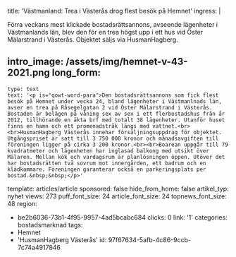 title: 'Västmanland: Trea i Västerås drog flest besök på Hemnet'
ingress: |
  <p>Förra veckans mest klickade bostadsrättsannons, avseende lägenheter i Västmanlands län, blev den för en trea högst upp i ett hus vid Öster Mälarstrand i Västerås. Objektet säljs via HusmanHagberg.
  </p>
  
intro_image: /assets/img/hemnet-v-43-2021.png
long_form:
  -
    type: text
    text: '<p is="qowt-word-para">Den bostadsrättsannons som fick flest besök på Hemnet under vecka 24, bland lägenheter i Västmanlnads län, avser en trea på Råsegelgatan 2 vid Öster Mälarstrand i Västerås. Bostaden är belägen på våning sex av sex i ett flerbostadshus från år 2012, tillhörande en äkta brf med totalt 38 lägenheter. Utanför huset finns en hamn och ett promenadstråk längs med vattnet.<br><br>HusmanHagberg Västerås innehar försäljningsuppdrag för objektet. Utgångspriset är satt till 3 750 000 kronor och månadsavgiften till föreningen ligger på cirka 3 200 kronor.<br><br>Boarean uppgår till 79 kvadratmeter och lägenheten har inglasad balkong med utsikt över Mälaren. Mellan kök och vardagsrum är planlösningen öppen. Utöver det har bostadsrätten två sovrum mot innergården, ett badrum och en klädkammare. Föreningen garanterar också en parkeringsplats per bostad.&nbsp;&nbsp;</p>'
template: articles/article
sponsored: false
hide_from_home: false
artikel_typ: nyhet
views: 273
puff_font_size: 24
article_font_size: 24
topnews_font_size: 48
region:
  - be2b6036-73b1-4f95-9957-4ad5bcabc684
clicks: 0
link: '1'
categories: bostadsmarknad
tags:
  - Hemnet
  - 'HusmanHagberg Västerås'
id: 97f67634-5afb-4c86-9ccb-7c74a4917846
